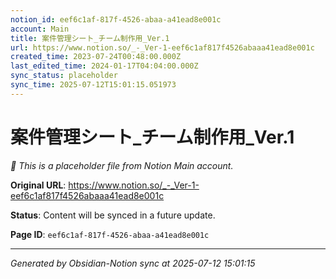 ```yaml
---
notion_id: eef6c1af-817f-4526-abaa-a41ead8e001c
account: Main
title: 案件管理シート_チーム制作用_Ver.1
url: https://www.notion.so/_-_Ver-1-eef6c1af817f4526abaaa41ead8e001c
created_time: 2023-07-24T00:48:00.000Z
last_edited_time: 2024-01-17T04:04:00.000Z
sync_status: placeholder
sync_time: 2025-07-12T15:01:15.051973
---
```


# 案件管理シート_チーム制作用_Ver.1

*🔄 This is a placeholder file from Notion Main account.*

**Original URL**: https://www.notion.so/_-_Ver-1-eef6c1af817f4526abaaa41ead8e001c

**Status**: Content will be synced in a future update.

**Page ID**: `eef6c1af-817f-4526-abaa-a41ead8e001c`

---

*Generated by Obsidian-Notion sync at 2025-07-12 15:01:15*
